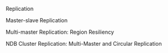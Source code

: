 Replication

Master-slave Replication

Multi-master Replication: Region Resiliency

NDB Cluster Replication: Multi-Master and Circular Replication